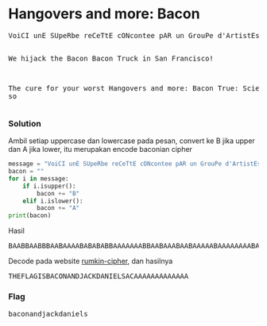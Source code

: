 <h1>Hangovers and more: Bacon<b></h1></b>
<pre>
VoiCI unE SUpeRbe reCeTtE cONcontee pAR un GrouPe d'ArtistEs culinaiRe, dONT le BOn Gout et lE SeNs de LA cLasSe n'est limIteE qUe par LE nombre DE cAlOries qU'ils PeUVEnt Ingurgiter. Ces virtuoses de la friteuse vous presente ce petit clip plein de gout savoureux !!

We hijack the Bacon Bacon Truck in San Francisco!

The cure for your worst
Hangovers and more: Bacon
True: Science says so
</pre>
</b><h3>Solution</h3></b>
<p>Ambil setiap uppercase dan lowercase pada pesan, convert ke B jika upper dan A jika lower, itu merupakan encode baconian cipher</p>

```python
message = "VoiCI unE SUpeRbe reCeTtE cONcontee pAR un GrouPe d'ArtistEs culinaiRe, dONT le BOn Gout et lE SeNs de LA cLasSe n'est limIteE qUe par LE nombre DE cAlOries qU'ils PeUVEnt Ingurgiter. Ces virtuoses de la friteuse vous presente ce petit clip plein de gout savoureux !!"
bacon = ""
for i in message:
    if i.isupper():
        bacon += "B"
    elif i.islower():
        bacon += "A"
print(bacon)

```
<p>Hasil</p>
<pre>
BAABBAABBBAABAAAABABABABBAAAAAAABBAABAAABAABAAAAABAAAAAAAABAABBBAABBABAAAAAABBABAAABBABAABAAAAAAAABAABABAAAABBAAAAAABBABABAAAAABAAABABBBAABAAAAAAAAABAAAAAAAAAAAAAAAAAAAAAAAAAAAAAAAAAAAAAAAAAAAAAAAAAAAAAAAAAAAAAAAAAA
</pre>
<p>Decode pada website <a href="http://rumkin.com/tools/cipher/baconian.php">rumkin-cipher</a>, dan hasilnya</p>
<pre>
THEFLAGISBACONANDJACKDANIELSACAAAAAAAAAAAAA
</pre>
</b><h3>Flag</h3></b>
<pre>
baconandjackdaniels
</pre>
